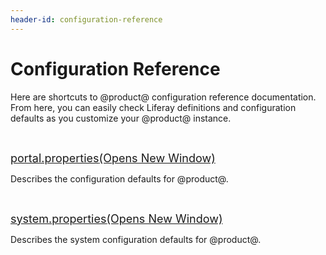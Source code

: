 ```yaml
---
header-id: configuration-reference
---
```


# Configuration Reference

Here are shortcuts to @product@ configuration reference documentation. From
here, you can easily check Liferay definitions and configuration defaults as you
customize your @product@ instance.

<p>&nbsp;</p>

<p>
<span style="font-size:18px;">
<a href="@platform-ref@/7.1-latest/propertiesdoc/portal.properties.html">
portal.properties<span class="opens-new-window-accessible">(Opens New Window)</span>
</a>
</span>
</p>

<p>
Describes the configuration defaults for @product@. 
</p>

<p>&nbsp;</p>

<p>
<span style="font-size:18px;">
<a href="@platform-ref@/7.1-latest/propertiesdoc/system.properties.html">
system.properties<span class="opens-new-window-accessible">(Opens New Window)</span>
</a>
</span>
</p>

<p>
Describes the system configuration defaults for @product@. 
</p>

